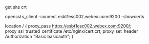get site crt 

openssl s_client -connect esbt1esc002.webex.com:9200 -showcerts


location / {
proxy_pass    https://esbt1esc002.webex.com:9200/;
proxy_ssl_trusted_certificate /etc/nginx/cert.crt;
proxy_set_header Authorization "Basic basicauth";
}
